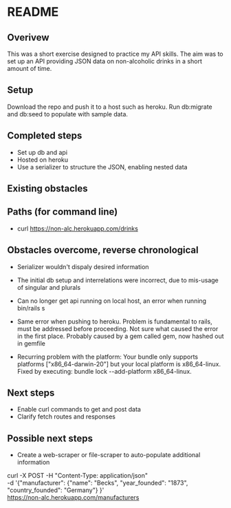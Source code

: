 # README

## Overivew

This was a short exercise designed to practice my API skills. The aim was to set up an API providing JSON data on non-alcoholic drinks in a short amount of time.

## Setup

Download the repo and push it to a host such as heroku.
Run db:migrate and db:seed to populate with sample data.

## Completed steps

- Set up db and api
- Hosted on heroku
- Use a serializer to structure the JSON, enabling nested data

## Existing obstacles


## Paths (for command line)

- curl https://non-alc.herokuapp.com/drinks 


## Obstacles overcome, reverse chronological

- Serializer wouldn't dispaly desired information
- The initial db setup and interrelations were incorrect, due to mis-usage of singular and plurals

- Can no longer get api running on local host, an error when running bin/rails s
- Same error when pushing to heroku. Problem is fundamental to rails, must be addressed before proceeding. Not sure what caused the error in the first place. Probably caused by a gem called gem, now hashed out in gemfile

- Recurring problem with the platform: Your bundle only supports platforms ["x86_64-darwin-20"] but your local platform is x86_64-linux. Fixed by executing: bundle lock --add-platform x86_64-linux.

## Next steps

- Enable curl commands to get and post data
- Clarify fetch routes and responses

## Possible next steps

- Create a web-scraper or file-scraper to auto-populate additional information

curl -X POST -H "Content-Type: application/json" \
    -d '{"manufacturer": {"name": "Becks", "year_founded": "1873", "country_founded": "Germany"} }' \
    https://non-alc.herokuapp.com/manufacturers